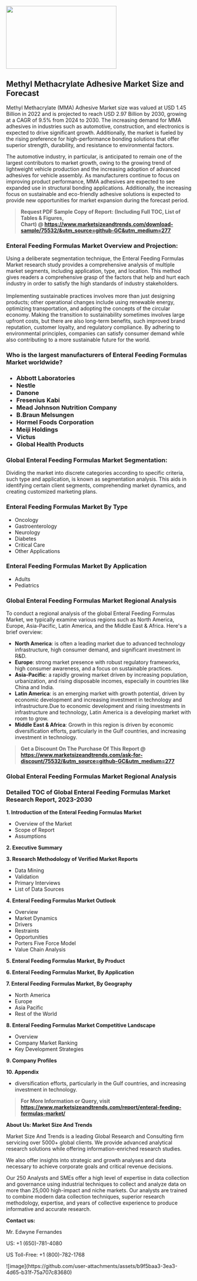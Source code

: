 <p><img class="alignnone size-medium wp-image-20088" src="https://ffe5etoiles.com/wp-content/uploads/2024/12/MST1-300x171.png" alt="" width="300" height="171" /></p><h2>Methyl Methacrylate Adhesive Market Size and Forecast</h2><p>Methyl Methacrylate (MMA) Adhesive Market size was valued at USD 1.45 Billion in 2022 and is projected to reach USD 2.97 Billion by 2030, growing at a CAGR of 9.5% from 2024 to 2030. The increasing demand for MMA adhesives in industries such as automotive, construction, and electronics is expected to drive significant growth. Additionally, the market is fueled by the rising preference for high-performance bonding solutions that offer superior strength, durability, and resistance to environmental factors.</p><p>The automotive industry, in particular, is anticipated to remain one of the largest contributors to market growth, owing to the growing trend of lightweight vehicle production and the increasing adoption of advanced adhesives for vehicle assembly. As manufacturers continue to focus on improving product performance, MMA adhesives are expected to see expanded use in structural bonding applications. Additionally, the increasing focus on sustainable and eco-friendly adhesive solutions is expected to provide new opportunities for market expansion during the forecast period.</p></p><blockquote id="" class=""><strong>Request PDF Sample Copy of Report: (Including Full TOC, List of Tables &amp; Figures, Chart)&nbsp;@&nbsp;<strong><a href="https://www.marketsizeandtrends.com/download-sample/75532/&utm_source=github-GC&utm_medium=277" target="_blank">https://www.marketsizeandtrends.com/download-sample/75532/&utm_source=github-GC&utm_medium=277</a></strong></strong></blockquote><h3 id="" class="">Enteral Feeding Formulas Market&nbsp;Overview and Projection:</h3><p id="" class="">Using a deliberate segmentation technique, the Enteral Feeding Formulas Market research study provides a comprehensive analysis of multiple market segments, including application, type, and location. This method gives readers a comprehensive grasp of the factors that help and hurt each industry in order to satisfy the high standards of industry stakeholders. <br /> <br />Implementing sustainable practices involves more than just designing products; other operational changes include using renewable energy, optimizing transportation, and adopting the concepts of the circular economy. Making the transition to sustainability sometimes involves large upfront costs, but there are also long-term benefits, such improved brand reputation, customer loyalty, and regulatory compliance. By adhering to environmental principles, companies can satisfy consumer demand while also contributing to a more sustainable future for the world.</p><h3 id="" class="">Who is the largest manufacturers of&nbsp;Enteral Feeding Formulas Market worldwide?</h3><h3 class=""><p><ul><li>Abbott Laboratories </li><li> Nestle </li><li> Danone </li><li> Fresenius Kabi </li><li> Mead Johnson Nutrition Company </li><li> B.Braun Melsungen </li><li> Hormel Foods Corporation </li><li> Meiji Holdings </li><li> Victus </li><li> Global Health Products</li></ul></p></h3><h3 id="" class="">Global&nbsp;Enteral Feeding Formulas Market Segmentation:</h3><p id="" class="">Dividing the market into discrete categories according to specific criteria, such type and application, is known as segmentation analysis. This aids in identifying certain client segments, comprehending market dynamics, and creating customized marketing plans.</p><h3 id="" class="">Enteral Feeding Formulas Market&nbsp;By Type</h3><p><p><ul><li>Oncology </li><li> Gastroenterology </li><li> Neurology </li><li> Diabetes </li><li> Critical Care </li><li> Other Applications</p></li></ul></p></p><h3 id="" class="">Enteral Feeding Formulas Market&nbsp;By Application</h3><p class=""><p><ul><li>Adults </li><li> Pediatrics</li></ul></p></p><h3 id="" class="">Global Enteral Feeding Formulas Market Regional Analysis</h3><p id="" class="">To conduct a regional analysis of the global Enteral Feeding Formulas Market, we typically examine various regions such as North America, Europe, Asia-Pacific, Latin America, and the Middle East &amp; Africa. Here's a brief overview:</p><ul><li><strong>North America</strong>: is often a leading market due to advanced technology infrastructure, high consumer demand, and significant investment in R&amp;D.</li><li><strong>Europe</strong>: strong market presence with robust regulatory frameworks, high consumer awareness, and a focus on sustainable practices.</li><li><strong>Asia-Pacific</strong>: a rapidly growing market driven by increasing population, urbanization, and rising disposable incomes, especially in countries like China and India.</li><li><strong>Latin America</strong>: is an emerging market with growth potential, driven by economic development and increasing investment in technology and infrastructure.Due to economic development and rising investments in infrastructure and technology, Latin America is a developing market with room to grow.</li><li><strong>Middle East &amp; Africa</strong>: Growth in this region is driven by economic diversification efforts, particularly in the Gulf countries, and increasing investment in technology.</li></ul><blockquote id="" class=""><strong>Get a Discount On The Purchase Of This Report @ <strong><a href="https://www.marketsizeandtrends.com/ask-for-discount/75532/&utm_source=github-GC&utm_medium=277" target="_blank">https://www.marketsizeandtrends.com/ask-for-discount/75532/&utm_source=github-GC&utm_medium=277</a></strong></strong></blockquote><h3 id="" class="">Global Enteral Feeding Formulas Market Regional Analysis</h3><h3 id="" class="">Detailed TOC of Global Enteral Feeding Formulas Market Research Report, 2023-2030</h3><p id="" class=""><strong>1. Introduction of the Enteral Feeding Formulas Market</strong></p><ul><li>Overview of the Market</li><li>Scope of Report</li><li>Assumptions</li></ul><p id="" class=""><strong>2. Executive Summary</strong></p><p id="" class=""><strong>3. Research Methodology of Verified Market Reports</strong></p><ul><li>Data Mining</li><li>Validation</li><li>Primary Interviews</li><li>List of Data Sources</li></ul><p id="" class=""><strong>4. Enteral Feeding Formulas Market Outlook</strong></p><ul><li>Overview</li><li>Market Dynamics</li><li>Drivers</li><li>Restraints</li><li>Opportunities</li><li>Porters Five Force Model</li><li>Value Chain Analysis</li></ul><p id="" class=""><strong>5. Enteral Feeding Formulas Market, By Product</strong></p><p id="" class=""><strong>6. Enteral Feeding Formulas Market, By Application</strong></p><p id="" class=""><strong>7. Enteral Feeding Formulas Market, By Geography</strong></p><ul><li>North America</li><li>Europe</li><li>Asia Pacific</li><li>Rest of the World</li></ul><p id="" class=""><strong>8. Enteral Feeding Formulas Market Competitive Landscape</strong></p><ul><li>Overview</li><li>Company Market Ranking</li><li>Key Development Strategies</li></ul><p id="" class=""><strong>9. Company Profiles</strong></p><p id="" class=""><strong>10. Appendix</strong></p><ul><li>diversification efforts, particularly in the Gulf countries, and increasing investment in technology.</li></ul><blockquote id="" class=""><strong>For More Information or Query, visit <strong><strong><a href="https://www.marketsizeandtrends.com/report/enteral-feeding-formulas-market/" target="_blank">https://www.marketsizeandtrends.com/report/enteral-feeding-formulas-market/</a></strong></strong></strong></blockquote><p id="" class=""><strong>About Us: Market Size And Trends</strong></p><p id="" class="">Market Size And Trends is a leading Global Research and Consulting firm servicing over 5000+ global clients. We provide advanced analytical research solutions while offering information-enriched research studies.</p><p id="" class="">We also offer insights into strategic and growth analyses and data necessary to achieve corporate goals and critical revenue decisions.</p><p id="" class="">Our 250 Analysts and SMEs offer a high level of expertise in data collection and governance using industrial techniques to collect and analyze data on more than 25,000 high-impact and niche markets. Our analysts are trained to combine modern data collection techniques, superior research methodology, expertise, and years of collective experience to produce informative and accurate research.</p><p id="" class=""><strong>Contact us:</strong></p><p id="" class="">Mr. Edwyne Fernandes</p><p id="" class="">US: +1 (650)-781-4080</p><p id="" class="">US Toll-Free: +1 (800)-782-1768</p>
![image](https://github.com/user-attachments/assets/b9f5baa3-3ea3-4d65-b31f-75a707c83680)
